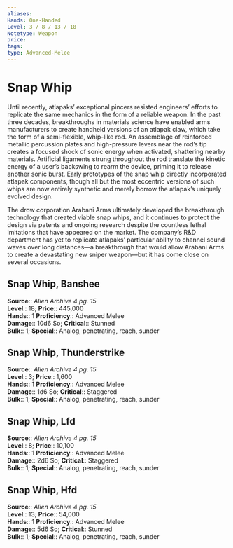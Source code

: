 ```yaml
---
aliases: 
Hands: One-Handed
Level: 3 / 8 / 13 / 18
Notetype: Weapon
price: 
tags: 
type: Advanced-Melee
---
```


# Snap Whip

Until recently, atlapaks’ exceptional pincers resisted engineers’ efforts to replicate the same mechanics in the form of a reliable weapon. In the past three decades, breakthroughs in materials science have enabled arms manufacturers to create handheld versions of an atlapak claw, which take the form of a semi-flexible, whip-like rod. An assemblage of reinforced metallic percussion plates and high-pressure levers near the rod’s tip creates a focused shock of sonic energy when activated, shattering nearby materials. Artificial ligaments strung throughout the rod translate the kinetic energy of a user’s backswing to rearm the device, priming it to release another sonic burst. Early prototypes of the snap whip directly incorporated atlapak components, though all but the most eccentric versions of such whips are now entirely synthetic and merely borrow the atlapak’s uniquely evolved design.

The drow corporation Arabani Arms ultimately developed the breakthrough technology that created viable snap whips, and it continues to protect the design via patents and ongoing research despite the countless lethal imitations that have appeared on the market. The company’s R&D department has yet to replicate atlapaks’ particular ability to channel sound waves over long distances—a breakthrough that would allow Arabani Arms to create a devastating new sniper weapon—but it has come close on several occasions.

## Snap Whip, Banshee

**Source**:: _Alien Archive 4 pg. 15_  
**Level**:: 18;
**Price**:: 445,000  
**Hands**:: 1
**Proficiency**:: Advanced Melee  
**Damage**:: 10d6 So;
**Critical**:: Stunned  
**Bulk**:: 1;
**Special**:: Analog, penetrating, reach, sunder

## Snap Whip, Thunderstrike

**Source**:: _Alien Archive 4 pg. 15_  
**Level**:: 3;
**Price**:: 1,600  
**Hands**:: 1
**Proficiency**:: Advanced Melee  
**Damage**:: 1d6 So;
**Critical**:: Staggered  
**Bulk**:: 1;
**Special**:: Analog, penetrating, reach, sunder

## Snap Whip, Lfd

**Source**:: _Alien Archive 4 pg. 15_  
**Level**:: 8;
**Price**:: 10,100  
**Hands**:: 1
**Proficiency**:: Advanced Melee  
**Damage**:: 2d6 So;
**Critical**:: Staggered  
**Bulk**:: 1;
**Special**:: Analog, penetrating, reach, sunder

## Snap Whip, Hfd

**Source**:: _Alien Archive 4 pg. 15_  
**Level**:: 13;
**Price**:: 54,000  
**Hands**:: 1
**Proficiency**:: Advanced Melee  
**Damage**:: 5d6 So;
**Critical**:: Stunned  
**Bulk**:: 1;
**Special**:: Analog, penetrating, reach, sunder
